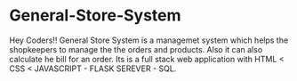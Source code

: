 # General-Store-System
Hey Coders!!
General Store System is a managemet system which helps the shopkeepers to manage the the orders and products.
Also it can also calculate he bill for an order.
Its is a full stack web application with HTML < CSS < JAVASCRIPT - FLASK SEREVER - SQL.
